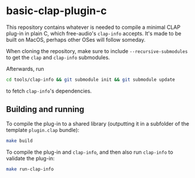# basic-clap-plugin-c

This repository contains whatever is needed to compile a minimal CLAP plug-in in plain C, which free-audio's `clap-info` accepts. It's made to be built on MacOS, perhaps other OSes will follow someday.

When cloning the repository, make sure to include `--recursive-submodules` to get the `clap` and `clap-info` submodules.

Afterwards, run

```sh
cd tools/clap-info && git submodule init && git submodule update
```

to fetch `clap-info`'s dependencies.

## Building and running

To compile the plug-in to a shared library (outputting it in a subfolder of the template `plugin.clap` bundle):

```sh
make build
```

To compile the plug-in and `clap-info`, and then also run `clap-info` to validate the plug-in:

```sh
make run-clap-info
```
